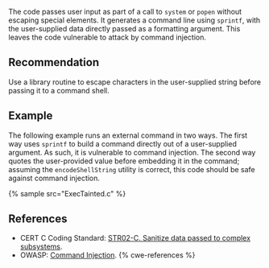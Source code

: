The code passes user input as part of a call to `system` or `popen` without escaping special elements. It generates a command line using `sprintf`, with the user-supplied data directly passed as a formatting argument. This leaves the code vulnerable to attack by command injection.


## Recommendation
Use a library routine to escape characters in the user-supplied string before passing it to a command shell.


## Example
The following example runs an external command in two ways. The first way uses `sprintf` to build a command directly out of a user-supplied argument. As such, it is vulnerable to command injection. The second way quotes the user-provided value before embedding it in the command; assuming the `encodeShellString` utility is correct, this code should be safe against command injection.

{% sample src="ExecTainted.c" %}

## References
* CERT C Coding Standard: [STR02-C. Sanitize data passed to complex subsystems](https://www.securecoding.cert.org/confluence/display/c/STR02-C.+Sanitize+data+passed+to+complex+subsystems).
* OWASP: [Command Injection](https://www.owasp.org/index.php/Command_Injection).
{% cwe-references %}
